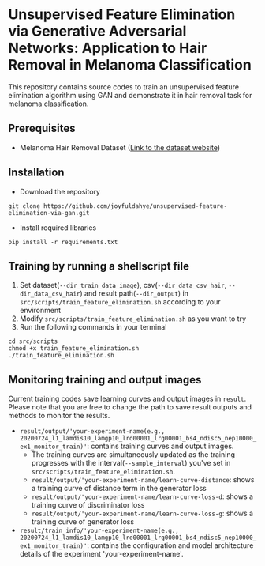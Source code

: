 # Unsupervised Feature Elimination via Generative Adversarial Networks: Application to Hair Removal in Melanoma Classification
This repository contains source codes to train an unsupervised feature elimination algorithm using GAN and demonstrate it in hair removal task for melanoma classification.

## Prerequisites
- Melanoma Hair Removal Dataset ([Link to the dataset website](https://www.kaggle.com/c/siim-isic-melanoma-classification/data))

## Installation
- Download the repository
```
git clone https://github.com/joyfuldahye/unsupervised-feature-elimination-via-gan.git
```
- Install required libraries
```
pip install -r requirements.txt
```

## Training by running a shellscript file
1. Set dataset(`--dir_train_data_image`), csv(`--dir_data_csv_hair`, `--dir_data_csv_hair`) and result path(`--dir_output`) in `src/scripts/train_feature_elimination.sh` according to your environment
2. Modify `src/scripts/train_feature_elimination.sh` as you want to try
3. Run the following commands in your terminal
```
cd src/scripts
chmod +x train_feature_elimination.sh
./train_feature_elimination.sh
```

## Monitoring training and output images
Current training codes save learning curves and output images in `result`. Please note that you are free to change the path to save result outputs and methods to monitor the results.
- `result/output/'your-experiment-name(e.g., 20200724_l1_lamdis10_lamgp10_lrd00001_lrg00001_bs4_ndisc5_nep10000_ex1_monitor_train)'`: contains training curves and output images.
    * The training curves are simultaneously updated as the training progresses with the interval(`--sample_interval`) you've set in `src/scripts/train_feature_elimination.sh`.
    * `result/output/'your-experiment-name/learn-curve-distance`: shows a training curve of distance term in the generator loss
    * `result/output/'your-experiment-name/learn-curve-loss-d`: shows a training curve of discriminator loss
    * `result/output/'your-experiment-name/learn-curve-loss-g`: shows a training curve of generator loss
- `result/train_info/'your-experiment-name(e.g., 20200724_l1_lamdis10_lamgp10_lrd00001_lrg00001_bs4_ndisc5_nep10000_ex1_monitor_train)'`: contains the configuration and model architecture details of the experiment 'your-experiment-name'.